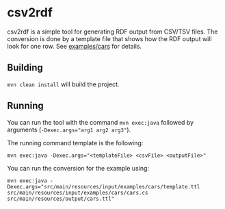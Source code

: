 csv2rdf
=======

csv2rdf is a simple tool for generating RDF output from CSV/TSV files. The conversion is done by a template file
that shows how the RDF output will look for one row. See [examples/cars](examples/cars) for details. 

Building
--------

`mvn clean install` will build the project.

Running
-------

You can run the tool with the command `mvn exec:java` followed by arguments (`-Dexec.args="arg1 arg2 arg3"`).

The running command template is the following:

```
mvn exec:java -Dexec.args="<templateFile> <csvFile> <outputFile>" 
``` 

You can run the conversion for the example using: 
```
mvn exec:java -Dexec.args="src/main/resources/input/examples/cars/template.ttl src/main/resources/input/examples/cars/cars.cs src/main/resources/output/cars.ttl" 
``` 